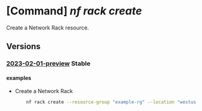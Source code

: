 # [Command] _nf rack create_

Create a Network Rack resource.

## Versions

### [2023-02-01-preview](/Resources/mgmt-plane/L3N1YnNjcmlwdGlvbnMve30vcmVzb3VyY2Vncm91cHMve30vcHJvdmlkZXJzL21pY3Jvc29mdC5tYW5hZ2VkbmV0d29ya2ZhYnJpYy9uZXR3b3JrcmFja3Mve30=/2023-02-01-preview.xml) **Stable**

<!-- mgmt-plane /subscriptions/{}/resourcegroups/{}/providers/microsoft.managednetworkfabric/networkracks/{} 2023-02-01-preview -->

#### examples

- Create a Network Rack
    ```bash
        nf rack create --resource-group "example-rg" --location "westus3" --network-rack-sku "rackskuname" --nf-id "/subscriptions/xxxxx-xxxx-xxxx-xxxx-xxxxx/resourceGroups/example-rg/providers/Microsoft.ManagedNetworkFabric/NetworkFabrics/example-fabricName" --resource-name "example-rack"
    ```
